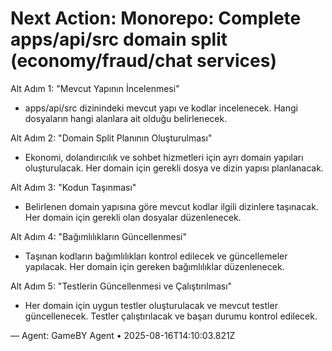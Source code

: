 # Next Action: Monorepo: Complete apps/api/src domain split (economy/fraud/chat services)

Alt Adım 1: "Mevcut Yapının İncelenmesi"
- apps/api/src dizinindeki mevcut yapı ve kodlar incelenecek. Hangi dosyaların hangi alanlara ait olduğu belirlenecek.

Alt Adım 2: "Domain Split Planının Oluşturulması"
- Ekonomi, dolandırıcılık ve sohbet hizmetleri için ayrı domain yapıları oluşturulacak. Her domain için gerekli dosya ve dizin yapısı planlanacak.

Alt Adım 3: "Kodun Taşınması"
- Belirlenen domain yapısına göre mevcut kodlar ilgili dizinlere taşınacak. Her domain için gerekli olan dosyalar düzenlenecek.

Alt Adım 4: "Bağımlılıkların Güncellenmesi"
- Taşınan kodların bağımlılıkları kontrol edilecek ve güncellemeler yapılacak. Her domain için gereken bağımlılıklar düzenlenecek.

Alt Adım 5: "Testlerin Güncellenmesi ve Çalıştırılması"
- Her domain için uygun testler oluşturulacak ve mevcut testler güncellenecek. Testler çalıştırılacak ve başarı durumu kontrol edilecek.

— Agent: GameBY Agent • 2025-08-16T14:10:03.821Z
